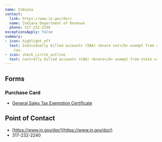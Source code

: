 ```yaml
---
name: Indiana
contact:
  link: https://www.in.gov/dor/
  name: Indiana Department of Revenue
  phone: 317-232-2240
exceptionsApply: false
summary:
- icon: highlight_off
  text: Individually billed accounts (IBA) <b>are not</b> exempt from state sales
    tax.
- icon: check_circle_outline
  text: Centrally billed accounts (CBA) <b>are</b> exempt from state sales tax.
---
```


## Forms

### Purchase Card

* [General Sales Tax Exemption Certificate](https://www.in.gov/dor/tax-forms/sales-tax-forms/)

## Point of Contact
- [https://www.in.gov/dor/](https://www.in.gov/dor/)
- 317-232-2240